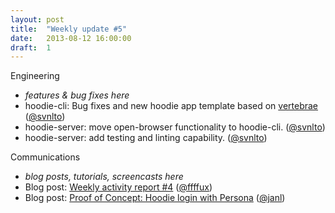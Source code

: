 ```yaml
---
layout: post
title:  "Weekly update #5"
date:   2013-08-12 16:00:00
draft:  1
---
```


Engineering

* _features & bug fixes here_
* hoodie-cli: Bug fixes and new hoodie app template based on [vertebrae](https://github.com/svnlto/backbone-hoodie) ([@svnlto](https://github.com/svnlto)) 
* hoodie-server: move open-browser functionality to hoodie-cli. ([@svnlto](https://github.com/svnlto))
* hoodie-server: add testing and linting capability. ([@svnlto](https://github.com/svnlto))

Communications

* _blog posts, tutorials, screencasts here_
* Blog post: [Weekly activity report #4](http://blog.hood.ie/2013/08/hoodie-weekly-activity-report-4/)  ([@ffffux](https://github.com/ffffux))
* Blog post: [Proof of Concept: Hoodie login with Persona](http://blog.hood.ie/2013/08/proof-of-concept-hoodie-login-with-persona/)  ([@janl](https://github.com/janl))
